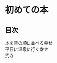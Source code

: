 # 初めての本

<nav id="toc" role="doc-toc">

## 目次

- [本を背の順に並べる幸せ](book.html)
- [平日に温泉に行く幸せ](spa.html)
- [弐寺](iidx.html)

</nav>